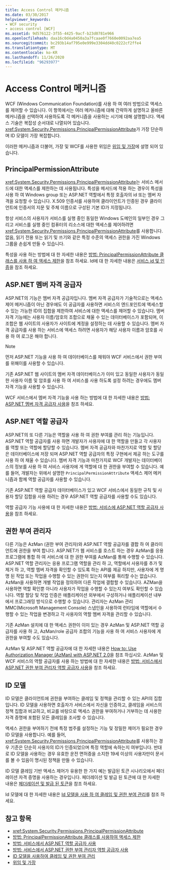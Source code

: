 ```yaml
---
title: Access Control 메커니즘
ms.date: 03/30/2017
helpviewer_keywords:
- WCF security
- access control [WCF]
ms.assetid: 9d576122-3f55-4425-9acf-b23d0781e966
ms.openlocfilehash: daa16c0d4a0450a3a7fcaae0f7660e0092aa7ea5
ms.sourcegitcommit: bc293b14af795e0e999e3304dd40c0222cf2ffe4
ms.translationtype: MT
ms.contentlocale: ko-KR
ms.lasthandoff: 11/26/2020
ms.locfileid: "96293977"
---
```

# <a name="access-control-mechanisms"></a>Access Control 메커니즘

WCF (Windows Communication Foundation)를 사용 하 여 여러 방법으로 액세스를 제어할 수 있습니다. 이 항목에서는 여러 메커니즘에 대해 간략하게 설명하고 올바른 메커니즘을 선택하여 사용하도록 각 메커니즘을 사용하는 시기에 대해 설명합니다. 액세스 기술은 복잡성 순서대로 나열되어 있습니다. <xref:System.Security.Permissions.PrincipalPermissionAttribute>가 가장 단순하며 ID 모델이 가장 복잡합니다.  
  
 이러한 메커니즘과 더불어, 가장 및 WCF를 사용한 위임은 [위임 및 가장](delegation-and-impersonation-with-wcf.md)에 설명 되어 있습니다.  
  
## <a name="principalpermissionattribute"></a>PrincipalPermissionAttribute  

 <xref:System.Security.Permissions.PrincipalPermissionAttribute>는 서비스 메서드에 대한 액세스를 제한하는 데 사용됩니다. 특성을 메서드에 적용 하는 경우이 특성을 사용 하 여 Windows group 또는 ASP.NET 역할에서 특정 호출자의 id 또는 멤버 자격을 요청할 수 있습니다. X.509 인증서를 사용하여 클라이언트가 인증된 경우 클라이언트에 인증서의 지문 및 주체 이름으로 구성된 기본 ID가 지정됩니다.  
  
 항상 서비스의 사용자가 서비스를 실행 중인 동일한 Windows 도메인의 일부인 경우 그리고 서비스를 실행 중인 컴퓨터의 리소스에 대한 액세스를 제어하려면 <xref:System.Security.Permissions.PrincipalPermissionAttribute>를 사용합니다. 없음, 읽기 전용 또는 읽기 및 쓰기와 같은 특정 수준의 액세스 권한을 가진 Windows 그룹을 손쉽게 만들 수 있습니다.  
  
 특성을 사용 하는 방법에 대 한 자세한 내용은 [방법: PrincipalPermissionAttribute 클래스를 사용 하 여 액세스 제한](../how-to-restrict-access-with-the-principalpermissionattribute-class.md)을 참조 하세요. Id에 대 한 자세한 내용은 [서비스 id 및 인증](service-identity-and-authentication.md)을 참조 하세요.  
  
## <a name="aspnet-membership-provider"></a>ASP.NET 멤버 자격 공급자  

 ASP.NET의 기능은 멤버 자격 공급자입니다. 멤버 자격 공급자가 기술적으로는 액세스 제어 메커니즘이 아닌 경우에도 이 공급자를 사용하면 서비스의 엔드포인트에 액세스할 수 있는 가능한 ID의 집합을 제한하여 서비스에 대한 액세스를 제어할 수 있습니다. 멤버 자격 기능에는 사용자 이름/암호의 조합으로 채울 수 있는 데이터베이스가 포함되며, 이 조합은 웹 사이트의 사용자가 사이트에 계정을 설정하는 데 사용할 수 있습니다. 멤버 자격 공급자를 사용 하는 서비스에 액세스 하려면 사용자가 해당 사용자 이름과 암호를 사용 하 여 로그온 해야 합니다.  
  
> [!NOTE]
> 먼저 ASP.NET 기능을 사용 하 여 데이터베이스를 채워야 WCF 서비스에서 권한 부여를 위해이를 사용할 수 있습니다.  
  
 기존 ASP.NET 웹 사이트의 멤버 자격 데이터베이스가 이미 있고 동일한 사용자가 동일한 사용자 이름 및 암호를 사용 하 여 서비스를 사용 하도록 설정 하려는 경우에도 멤버 자격 기능을 사용할 수 있습니다.  
  
 WCF 서비스에서 멤버 자격 기능을 사용 하는 방법에 대 한 자세한 내용은 [방법: ASP.NET 멤버 자격 공급자 사용](how-to-use-the-aspnet-membership-provider.md)을 참조 하세요.  
  
## <a name="aspnet-role-provider"></a>ASP.NET 역할 공급자  

 ASP.NET의 또 다른 기능은 역할을 사용 하 여 권한 부여를 관리 하는 기능입니다. ASP.NET 역할 공급자를 사용 하면 개발자가 사용자에 대 한 역할을 만들고 각 사용자를 역할 또는 역할에 할당할 수 있습니다. 멤버 자격 공급자와 마찬가지로 역할 및 할당은 데이터베이스에 저장 되며 ASP.NET 역할 공급자의 특정 구현에서 제공 하는 도구를 사용 하 여 채울 수 있습니다. 멤버 자격 기능과 마찬가지로 WCF 개발자는 데이터베이스의 정보를 사용 하 여 서비스 사용자에 게 역할에 대 한 권한을 부여할 수 있습니다. 예를 들어, 개발자는 위에서 설명한 `PrincipalPermissionAttribute` 액세스 제어 메커니즘과 함께 역할 공급자를 사용할 수 있습니다.  
  
 기존 ASP.NET 역할 공급자 데이터베이스가 있고 WCF 서비스에서 동일한 규칙 및 사용자 할당 집합을 사용 하려는 경우 ASP.NET 역할 공급자를 사용할 수도 있습니다.  
  
 역할 공급자 기능 사용에 대 한 자세한 내용은 [방법: 서비스에 ASP.NET 역할 공급자 사용](how-to-use-the-aspnet-role-provider-with-a-service.md)을 참조 하세요.  
  
## <a name="authorization-manager"></a>권한 부여 관리자  

 다른 기능은 AzMan (권한 부여 관리자)와 ASP.NET 역할 공급자를 결합 하 여 클라이언트에 권한을 부여 합니다. ASP.NET가 웹 서비스를 호스트 하는 경우 AzMan를 응용 프로그램에 통합 하 여 서비스에 대 한 권한 부여를 AzMan를 통해 수행할 수 있습니다. ASP.NET 역할 관리자는 응용 프로그램 역할을 관리 하 고, 역할에서 사용자를 추가 및 제거 하 고, 역할 멤버 자격을 확인할 수 있도록 하는 API를 제공 하지만, 사용자에 게 명명 된 작업 또는 작업을 수행할 수 있는 권한이 있는지 여부를 쿼리할 수는 없습니다. AzMan을 사용하면 개별 작업을 정의하여 다른 작업에 결합할 수 있습니다. AZMan을 사용하면 역할 확인뿐 아니라 사용자가 작업을 수행할 수 있는지 여부도 확인할 수 있습니다. 역할 할당 및 작업 인증은 애플리케이션 외부에서 구성하거나 애플리케이션 내부에서 프로그래밍 방식으로 수행할 수 있습니다. 관리자는 AzMan 관리 MMC(Microsoft Management Console) 스냅인을 사용하여 런타임에 역할에서 수행할 수 있는 작업을 변경하고 각 사용자의 역할 멤버 자격을 관리할 수 있습니다.  
  
 기존 AzMan 설치에 대 한 액세스 권한이 이미 있는 경우 AzMan 및 ASP.NET 역할 공급자를 사용 하 고, AzMan/role 공급자 조합의 기능을 사용 하 여 서비스 사용자에 게 권한을 부여할 수도 있습니다.  
  
 AzMan 및 ASP.NET 역할 공급자에 대 한 자세한 내용은 [How to: Use Authorization Manager (AzMan) with ASP.NET 2.0](/previous-versions/msp-n-p/ff649313(v=pandp.10))을 참조 하십시오. AzMan 및 WCF 서비스의 역할 공급자를 사용 하는 방법에 대 한 자세한 내용은 [방법: 서비스에서 ASP.NET 권한 부여 관리자 역할 공급자 사용](how-to-use-the-aspnet-authorization-manager-role-provider-with-a-service.md)을 참조 하세요.  
  
## <a name="identity-model"></a>ID 모델  

 ID 모델은 클라이언트에 권한을 부여하는 클레임 및 정책을 관리할 수 있는 API의 집합입니다. ID 모델을 사용하면 호출자가 서비스에서 자신을 인증하고, 클레임을 서비스의 정책 집합과 비교하고, 비교를 바탕으로 액세스 권한을 부여하거나 거부하는 데 사용한 자격 증명에 포함된 모든 클레임을 조사할 수 있습니다.  
  
 액세스 권한을 부여하기 전에 특정 범주를 설정하는 기능 및 정밀한 제어가 필요한 경우 ID 모델을 사용합니다. 예를 들어, <xref:System.Security.Permissions.PrincipalPermissionAttribute>를 사용하는 경우 기준은 단순히 사용자의 ID가 인증되었으며 특정 역할에 속하는지 여부입니다. 반대로 ID 모델을 사용하는 경우 유효한 운전 면허증을 소지한 19세 이상의 사용자만이 문서를 볼 수 있음이 명시된 정책을 만들 수 있습니다.  
  
 ID 모델 클레임 기반 액세스 제어가 유용한 한 가지 예는 발급된 토큰 시나리오에서 페더레이션 자격 증명을 사용하는 경우입니다. 페더레이션 및 발급 된 토큰에 대 한 자세한 내용은 [페더레이션 및 발급 된 토큰](federation-and-issued-tokens.md)을 참조 하세요.  
  
 Id 모델에 대 한 자세한 내용은 [Id 모델을 사용 하 여 클레임 및 권한 부여 관리](managing-claims-and-authorization-with-the-identity-model.md)를 참조 하세요.  
  
## <a name="see-also"></a>참고 항목

- <xref:System.Security.Permissions.PrincipalPermissionAttribute>
- [방법: PrincipalPermissionAttribute 클래스를 사용하여 액세스 제한](../how-to-restrict-access-with-the-principalpermissionattribute-class.md)
- [방법: 서비스에서 ASP.NET 역할 공급자 사용](how-to-use-the-aspnet-role-provider-with-a-service.md)
- [방법: 서비스에서 ASP.NET 권한 부여 관리자 역할 공급자 사용](how-to-use-the-aspnet-authorization-manager-role-provider-with-a-service.md)
- [ID 모델을 사용하여 클레임 및 권한 부여 관리](managing-claims-and-authorization-with-the-identity-model.md)
- [위임 및 가장](delegation-and-impersonation-with-wcf.md)
